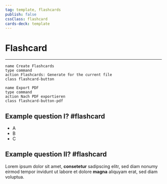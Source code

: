 ```yaml
---
tag: template, flashcards
publish: false
cssClass: flashcard
cards-deck: template
---
```

# Flashcard
---

```button
name Create Flashcards
type command
action Flashcards: Generate for the current file
class flashcard-button
```

```button
name Export PDF
type command
action Nach PDF exportieren
class flashcard-button-pdf
```

## Example **question** I? #flashcard
* A
* B
* C

## **Example** question II? #flashcard
Lorem ipsum dolor sit amet, **consetetur** sadipscing elitr, sed diam nonumy eirmod tempor invidunt ut labore et dolore **magna** aliquyam erat, sed diam voluptua.